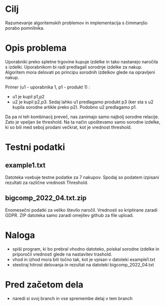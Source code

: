 # Cilj
Razumevanje algoritemskih problemov in implementacija s čimmanjšo porabo pomnilnika.

# Opis problema
Uporabniki preko spletne trgovine kupuje izdelke in tako nastanejo naročila s izdelki. Uporabnikom bi radi predlagali sorodnje izdelke za nakup. Algoritem mora delovati po principu sorodnih izdelkov glede na opravljeni nakup.

Primer (u1 - uporabnika 1, p1 - produkt 1) :
* u1 je kupil p1,p2
* u2 je kupil p2,p3. 
Sedaj lahko u1 predlagamo produkt p3 (ker sta s u2 kupila sorodne artikle preko p2). Podobno u2 predlagamo p1.

Da pa ni teh kombinacij preveč, nas zanimajo samo najbolj sorodne relacije. Zato je vpeljan še threshold. Na ta način upoštevamo samo sorodne izdelke, ki so bili med seboj prodani večkrat, kot je vrednost threshold. 

# Testni podatki
## example1.txt
Datoteka vsebuje testne podatke za 7 nakupov. Spodaj so podatem izpisani rezultati za različne vrednosti Threshold. 

## bigcomp_2022_04.txt.zip
Enomesečni podatki za veliko število naročil. Vrednosti so kriptirane zaradi GDPR. ZIP datoteka samo zaradi omejitev github za file upload. 

# Naloga
* spiši program, ki bo prebral vhodno datoteko, poiskal sorodne izdelke in priporočil vrednosti glede na nastavitev trashold. 
* vhod in izhod mora biti točno tak, kot je vpisan v datoteki example1.txt
* stestiraj hitrost delovanja in rezultat na datoteki bigcomp_2022_04.txt

# Pred začetom dela
* naredi si svoj branch in vse spremembe delaj v tem branch
